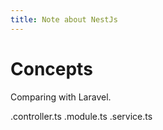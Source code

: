 ```yaml
---
title: Note about NestJs
---
```


# Concepts

Comparing with Laravel.

.controller.ts
.module.ts
.service.ts
